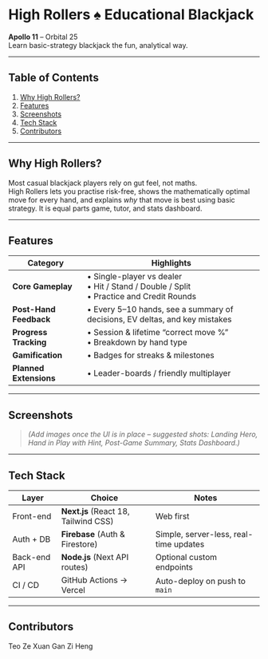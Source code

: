 # High Rollers ♠️ Educational Blackjack

**Apollo 11** – Orbital 25  
Learn basic-strategy blackjack the fun, analytical way.

---

## Table of Contents

1. [Why High Rollers?](#why-highrollers)
2. [Features](#features)
3. [Screenshots](#screenshots)
4. [Tech Stack](#tech-stack)
5. [Contributors](#contributors)

---

## Why High Rollers? <a name="why-highrollers"></a>

Most casual blackjack players rely on gut feel, not maths.  
High Rollers lets you practise risk-free, shows the mathematically optimal move for every hand, and explains _why_ that move is best using basic strategy. It is equal parts game, tutor, and stats dashboard.

---

## Features <a name="features"></a>

| Category               | Highlights                                                                                  |
| ---------------------- | ------------------------------------------------------------------------------------------- |
| **Core Gameplay**      | • Single-player vs dealer<br>• Hit / Stand / Double / Split<br>• Practice and Credit Rounds |
| **Post-Hand Feedback** | • Every 5–10 hands, see a summary of decisions, EV deltas, and key mistakes                 |
| **Progress Tracking**  | • Session & lifetime “correct move %”<br>• Breakdown by hand type                           |
| **Gamification**       | • Badges for streaks & milestones                                                           |
| **Planned Extensions** | • Leader-boards / friendly multiplayer                                                      |

---

## Screenshots <a name="screenshots"></a>

> _(Add images once the UI is in place – suggested shots: Landing Hero, Hand in Play with Hint, Post-Game Summary, Stats Dashboard.)_

---

## Tech Stack <a name="tech-stack"></a>

| Layer        | Choice                               | Notes                                  |
| ------------ | ------------------------------------ | -------------------------------------- |
| Front-end    | **Next.js** (React 18, Tailwind CSS) | Web first                              |
| Auth + DB    | **Firebase** (Auth & Firestore)      | Simple, server-less, real-time updates |
| Back-end API | **Node.js** (Next API routes)        | Optional custom endpoints              |
| CI / CD      | GitHub Actions → Vercel              | Auto-deploy on push to `main`          |

---

## Contributors <a name="contributors"></a>

Teo Ze Xuan
Gan Zi Heng
